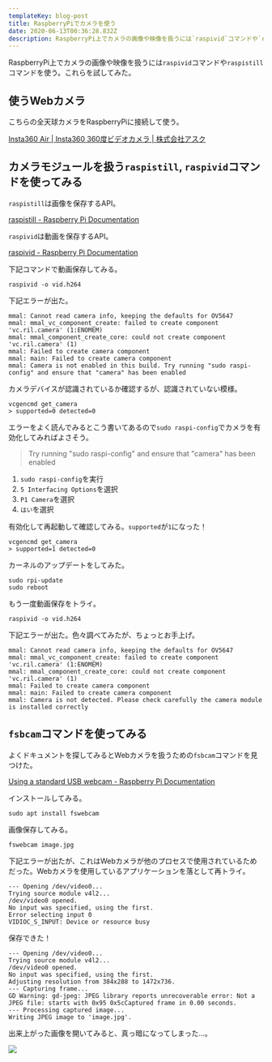 ```yaml
---
templateKey: blog-post
title: RaspberryPiでカメラを使う
date: 2020-06-13T00:36:28.832Z
description: RaspberryPi上でカメラの画像や映像を扱うには`raspivid`コマンドや`raspistill`コマンドを使う。これらを試してみた。
---
```

RaspberryPi上でカメラの画像や映像を扱うには`raspivid`コマンドや`raspistill`コマンドを使う。これらを試してみた。

## 使うWebカメラ

こちらの全天球カメラをRaspberryPiに接続して使う。

[Insta360 Air | Insta360 360度ビデオカメラ | 株式会社アスク](https://www.ask-corp.jp/products/insta360/camera/insta360-air.html)

## カメラモジュールを扱う`raspistill`, `raspivid`コマンドを使ってみる

`raspistill`は画像を保存するAPI。

[raspistill - Raspberry Pi Documentation](https://www.raspberrypi.org/documentation/usage/camera/raspicam/raspistill.md)

`raspivid`は動画を保存するAPI。

[raspivid - Raspberry Pi Documentation](https://www.raspberrypi.org/documentation/usage/camera/raspicam/raspivid.md)

下記コマンドで動画保存してみる。

```
raspivid -o vid.h264
```

下記エラーが出た。

```
mmal: Cannot read camera info, keeping the defaults for OV5647
mmal: mmal_vc_component_create: failed to create component 'vc.ril.camera' (1:ENOMEM)
mmal: mmal_component_create_core: could not create component 'vc.ril.camera' (1)
mmal: Failed to create camera component
mmal: main: Failed to create camera component
mmal: Camera is not enabled in this build. Try running "sudo raspi-config" and ensure that "camera" has been enabled
```

カメラデバイスが認識されているか確認するが、認識されていない模様。

```
vcgencmd get_camera
> supported=0 detected=0
```

エラーをよく読んでみるとこう書いてあるので`sudo raspi-config`でカメラを有効化してみればよさそう。

> Try running "sudo raspi-config" and ensure that "camera" has been enabled

1. `sudo raspi-config`を実行
2. `5 Interfacing Options`を選択
3. `P1 Camera`を選択
4. `はい`を選択

有効化して再起動して確認してみる。`supported`が`1`になった！

```
vcgencmd get_camera
> supported=1 detected=0
```

カーネルのアップデートをしてみた。

```
sudo rpi-update
sudo reboot 
```

もう一度動画保存をトライ。

```
raspivid -o vid.h264
```

下記エラーが出た。色々調べてみたが、ちょっとお手上げ。

```
mmal: Cannot read camera info, keeping the defaults for OV5647
mmal: mmal_vc_component_create: failed to create component 'vc.ril.camera' (1:ENOMEM)
mmal: mmal_component_create_core: could not create component 'vc.ril.camera' (1)
mmal: Failed to create camera component
mmal: main: Failed to create camera component
mmal: Camera is not detected. Please check carefully the camera module is installed correctly
```

## `fsbcam`コマンドを使ってみる

よくドキュメントを探してみるとWebカメラを扱うための`fsbcam`コマンドを見つけた。

[Using a standard USB webcam - Raspberry Pi Documentation](https://www.raspberrypi.org/documentation/usage/webcams/README.md)

インストールしてみる。

```
sudo apt install fswebcam
```

画像保存してみる。

```
fswebcam image.jpg
```

下記エラーが出たが、これはWebカメラが他のプロセスで使用されているためだった。Webカメラを使用しているアプリケーションを落として再トライ。

```
--- Opening /dev/video0...
Trying source module v4l2...
/dev/video0 opened.
No input was specified, using the first.
Error selecting input 0
VIDIOC_S_INPUT: Device or resource busy
```

保存できた！

```
--- Opening /dev/video0...
Trying source module v4l2...
/dev/video0 opened.
No input was specified, using the first.
Adjusting resolution from 384x288 to 1472x736.
--- Capturing frame...
GD Warning: gd-jpeg: JPEG library reports unrecoverable error: Not a JPEG file: starts with 0x95 0x5cCaptured frame in 0.00 seconds.
--- Processing captured image...
Writing JPEG image to 'image.jpg'.
```

出来上がった画像を開いてみると、真っ暗になってしまった…。

![](/img/スクリーンショット-2020-06-14-6.53.28.png)
